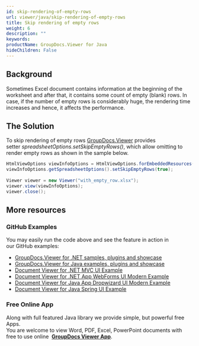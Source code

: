 ```yaml
---
id: skip-rendering-of-empty-rows
url: viewer/java/skip-rendering-of-empty-rows
title: Skip rendering of empty rows
weight: 6
description: ""
keywords: 
productName: GroupDocs.Viewer for Java
hideChildren: False
---
```

## Background

Sometimes Excel document contains information at the beginning of the worksheet and after that, it contains some count of empty (blank) rows. In case, if the number of empty rows is considerably huge, the rendering time increases and hence, it affects the performance. 

## The Solution

To skip rendering of empty rows [GroupDocs.Viewer](https://products.groupdocs.com/viewer/java) provides setter *spreadsheetOptions.setSkipEmptyRows()*, which allow omitting to render empty rows as shown in the sample below.

```java
HtmlViewOptions viewInfoOptions = HtmlViewOptions.forEmbeddedResources("page_{0}.html");
viewInfoOptions.getSpreadsheetOptions().setSkipEmptyRows(true);
 
Viewer viewer = new Viewer("with_empty_row.xlsx");
viewer.view(viewInfoOptions);
viewer.close();
```

## More resources
### GitHub Examples
You may easily run the code above and see the feature in action in our GitHub examples:
*   [GroupDocs.Viewer for .NET samples, plugins and showcase](https://github.com/groupdocs-viewer/GroupDocs.Viewer-for-.NET)    
*   [GroupDocs.Viewer for Java examples, plugins and showcase](https://github.com/groupdocs-viewer/GroupDocs.Viewer-for-Java)    
*   [Document Viewer for .NET MVC UI Example](https://github.com/groupdocs-viewer/GroupDocs.Viewer-for-.NET-MVC)    
*   [Document Viewer for .NET App WebForms UI Modern Example](https://github.com/groupdocs-viewer/GroupDocs.Viewer-for-.NET-WebForms)    
*   [Document Viewer for Java App Dropwizard UI Modern Example](https://github.com/groupdocs-viewer/GroupDocs.Viewer-for-Java-Dropwizard)    
*   [Document Viewer for Java Spring UI Example](https://github.com/groupdocs-viewer/GroupDocs.Viewer-for-Java-Spring)
    
### Free Online App
Along with full featured Java library we provide simple, but powerful free Apps.  
You are welcome to view Word, PDF, Excel, PowerPoint documents with free to use online  **[GroupDocs Viewer App](https://products.groupdocs.app/viewer)**.